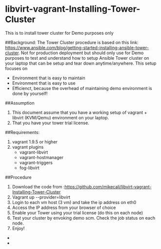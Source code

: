 # libvirt-vagrant-Installing-Tower-Cluster
This is to install tower cluster for Demo purposes only

##Background:
The Tower Cluster procedure is based on this link: https://www.ansible.com/blog/getting-started-installing-ansible-tower-cluster. Not for production deployment but should only use for Demo purposes to test and understand how to setup Ansible Tower cluster on your laptop that can be setup and tear down anytime/anywhere. This setup focuses on
 - Environment that is easy to maintain
 - Environment that is easy to use
 - Efficienct, because the overhead of maintaining demo environment is done by yourself!

##Assumption
1. This document assume that you have a working setup of vagrant + libvirt (KVM/Qemu) environment on your laptop.
2. That you have your tower trial license.

##Requirements:
1. vagrant 1.9.5 or higher
2. vagrant plugins
   * vagrant-libvirt
   * vagrant-hostmanager
   * vagrant-triggers
   * fog-libvirt

##Procedure
1. Download the code from :https://github.com/mikecali/libvirt-vagrant-Installing-Tower-Cluster
2. Vagrant up --provider=libvirt
3. Login to each vm host (3 vm) and take the ip address on eth0
4. Access the IP address from your browser of choice 
5. Enable your Tower using your trial license (do this on each node)
6. Test your cluster by envoking demo scm. Check the job status on each node.
7. Enjoy!  
- 
-
